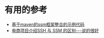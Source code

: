 




# 有用的参考

  * [基于maven的ssm框架整合的示例代码](https://www.jb51.net/article/131250.htm)
  * [电商项目介绍SSH 与 SSM 的区别---说的很好](https://blog.csdn.net/qq_35661171/article/details/78524293)
